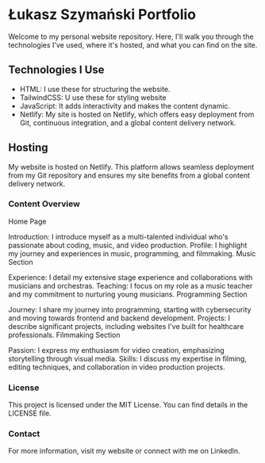 # Łukasz Szymański Portfolio

Welcome to my personal website repository. Here, I'll walk you through the technologies I've used, where it's hosted, and what you can find on the site.

## Technologies I Use

- HTML: I use these for structuring the website.
- TailwindCSS: U use these for styling website
- JavaScript: It adds interactivity and makes the content dynamic.
- Netlify: My site is hosted on Netlify, which offers easy deployment from Git, continuous integration, and a global content delivery network.


## Hosting
My website is hosted on Netlify. This platform allows seamless deployment from my Git repository and ensures my site benefits from a global content delivery network.



### Content Overview
Home Page

Introduction: I introduce myself as a multi-talented individual who's passionate about coding, music, and video production.
Profile: I highlight my journey and experiences in music, programming, and filmmaking.
Music Section

Experience: I detail my extensive stage experience and collaborations with musicians and orchestras.
Teaching: I focus on my role as a music teacher and my commitment to nurturing young musicians.
Programming Section

Journey: I share my journey into programming, starting with cybersecurity and moving towards frontend and backend development.
Projects: I describe significant projects, including websites I've built for healthcare professionals.
Filmmaking Section

Passion: I express my enthusiasm for video creation, emphasizing storytelling through visual media.
Skills: I discuss my expertise in filming, editing techniques, and collaboration in video production projects.

### License
This project is licensed under the MIT License. You can find details in the LICENSE file.

### Contact
For more information, visit my website or connect with me on LinkedIn.
